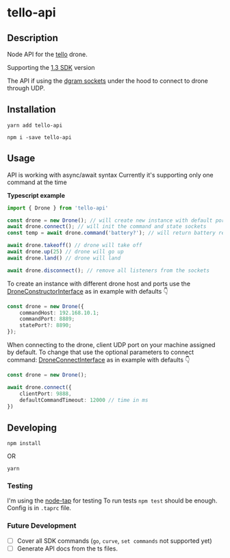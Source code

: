 # tello-api

## Description
Node API for the [tello](https://store.dji.com/shop/tello-series) drone.

Supporting the [1.3 SDK](https://dl-cdn.ryzerobotics.com/downloads/tello/20180910/Tello%20SDK%20Documentation%20EN_1.3.pdf) version

The API if using the [dgram sockets](https://nodejs.org/api/dgram.html) under the hood to connect to drone through UDP.
 
## Installation

```
yarn add tello-api
```

```
npm i -save tello-api
```

## Usage

API is working with async/await syntax
Currently it's supporting only one command at the time

**Typescript example**
```typescript
import { Drone } from 'tello-api'

const drone = new Drone(); // will create new instance with default ports
await drone.connect(); // will init the command and state sockets
const temp = await drone.command('battery?'); // will return battery result

await drone.takeoff() // drone will take off
await drone.up(25) // drone will go up
await drone.land() // drone will land

await drone.disconnect(); // remove all listeners from the sockets

```

To create an instance with different drone host and ports use the [DroneConstructorInterface](src/types.ts:1) as in example with defaults 👇

``` typescript
const drone = new Drone({
    commandHost: 192.168.10.1;
    commandPort: 8889;
    statePort?: 8890;
});
```

When connecting to the drone, client UDP port on your machine assigned by default. To change that use the optional parameters to connect command: [DroneConnectInterface](src/types.ts:7) as in example with defaults 👇


``` typescript
const drone = new Drone();

await drone.connect({
    clientPort: 9888,
    defaultCommandTimeout: 12000 // time in ms 
})
```

## Developing

```
npm install
```

OR

```
yarn
```

### Testing
I'm using the [node-tap](https://node-tap.org/) for testing
To run tests `npm test` should be enough. Config is in `.taprc` file.


### Future Development
- [ ] Cover all SDK commands (`go`, `curve`, `set commands` not supported yet)
- [ ] Generate API docs from the ts files.
